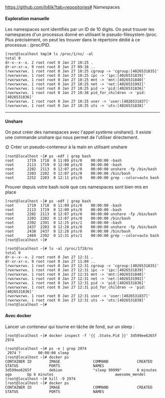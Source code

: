 https://github.com/It4lik?tab=repositories# Namespaces

#### Exploration manuelle

<p>Les namespaces sont identifiés par un ID de 10 digits. On peut trouver les namespaces d'un processus donné en utilisant le pseudo-filesystem /proc. Plus précisément, on peut les trouver dans le répertoire dédié à ce processus : /proc/PID.</p>


~~~~~
[root@localhost tmp]# ls /proc/1/ns/ -al
total 0
dr-x--x--x. 2 root root 0 Jan 27 10:25 .
dr-xr-xr-x. 9 root root 0 Jan 27 09:16 ..
lrwxrwxrwx. 1 root root 0 Jan 27 10:25 cgroup -> 'cgroup:[4026531835]'
lrwxrwxrwx. 1 root root 0 Jan 27 10:25 ipc -> 'ipc:[4026531839]'
lrwxrwxrwx. 1 root root 0 Jan 27 10:25 mnt -> 'mnt:[4026531840]'
lrwxrwxrwx. 1 root root 0 Jan 27 10:25 net -> 'net:[4026531992]'
lrwxrwxrwx. 1 root root 0 Jan 27 10:25 pid -> 'pid:[4026531836]'
lrwxrwxrwx. 1 root root 0 Jan 27 10:38 pid_for_children -> 'pid:[4026531836]'
lrwxrwxrwx. 1 root root 0 Jan 27 10:25 user -> 'user:[4026531837]'
lrwxrwxrwx. 1 root root 0 Jan 27 10:25 uts -> 'uts:[4026531838]'
~~~~~

----

#### Unshare

<p>On peut créer des namespaces avec l'appel système unshare(). Il existe une commande unshare qui nous permet de l'utiliser directement.</p>
🌞 Créer un pseudo-conteneur à la main en utilisant unshare

~~~
[root@localhost ~]# ps -edf | grep bash
root      1719  1718  0 11:09 pts/0    00:00:00 -bash
root      2113  1719  0 12:00 pts/0    00:00:00 -bash
root      2202  2113  0 12:07 pts/0    00:00:00 unshare -fp /bin/bash
root      2203  2202  0 12:07 pts/0    00:00:00 /bin/bash
root      2252  2203  0 12:11 pts/0    00:00:00 grep --color=auto bash
~~~

Prouver depuis votre bash isolé que ces namespaces sont bien mis en place
~~~
[root@localhost ~]# ps -edf | grep bash
root      1719  1718  0 11:09 pts/0    00:00:00 -bash
root      2113  1719  0 12:00 pts/0    00:00:00 -bash
root      2202  2113  0 12:07 pts/0    00:00:00 unshare -fp /bin/bash
root      2203  2202  0 12:07 pts/0    00:00:00 /bin/bash
root      2392  2391  0 12:25 pts/1    00:00:00 -bash
root      2437  2203  0 12:28 pts/0    00:00:00 unshare -fp /bin/bash
root      2438  2437  0 12:28 pts/0    00:00:00 /bin/bash
root      2469  2392  0 12:31 pts/1    00:00:00 grep --color=auto bash
[root@localhost ~]# 
~~~

~~~
[root@localhost ~]# ls -al /proc/1718/ns
total 0
dr-x--x--x. 2 root root 0 Jan 27 12:31 .
dr-xr-xr-x. 9 root root 0 Jan 27 11:09 ..
lrwxrwxrwx. 1 root root 0 Jan 27 12:31 cgroup -> 'cgroup:[4026531835]'
lrwxrwxrwx. 1 root root 0 Jan 27 12:31 ipc -> 'ipc:[4026531839]'
lrwxrwxrwx. 1 root root 0 Jan 27 12:31 mnt -> 'mnt:[4026531840]'
lrwxrwxrwx. 1 root root 0 Jan 27 12:31 net -> 'net:[4026531992]'
lrwxrwxrwx. 1 root root 0 Jan 27 12:31 pid -> 'pid:[4026531836]'
lrwxrwxrwx. 1 root root 0 Jan 27 12:31 pid_for_children -> 'pid:[4026531836]'
lrwxrwxrwx. 1 root root 0 Jan 27 12:31 user -> 'user:[4026531837]'
lrwxrwxrwx. 1 root root 0 Jan 27 12:31 uts -> 'uts:[4026531838]'
[root@localhost ~]# 
~~~

#### Avec docker

<p>Lancer un conteneur qui tourne en tâche de fond, sur un sleep :</p>

  
~~~
[root@localhost ~]# docker inspect -f '{{ .State.Pid }}' 3d599ee6265f
2974
~~~
~~~
[root@localhost ~]# ps -e | grep 2974
 2974 ?        00:00:00 sleep
[root@localhost ~]# docker ps
CONTAINER ID        IMAGE               COMMAND             CREATED             STATUS              PORTS               NAMES
3d599ee6265f        debian              "sleep 99999"       6 minutes ago       Up 6 minutes                            awesome_mendel
[root@localhost ~]# kill -9 2974
[root@localhost ~]# docker ps
CONTAINER ID        IMAGE               COMMAND             CREATED             STATUS              PORTS               NAMES

~~~


